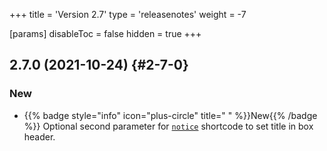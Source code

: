 +++
title = 'Version 2.7'
type = 'releasenotes'
weight = -7

[params]
  disableToc = false
  hidden = true
+++

## 2.7.0 (2021-10-24) {#2-7-0}

### New

- {{% badge style="info" icon="plus-circle" title=" " %}}New{{% /badge %}} Optional second parameter for [`notice`](shortcodes/notice) shortcode to set title in box header.
